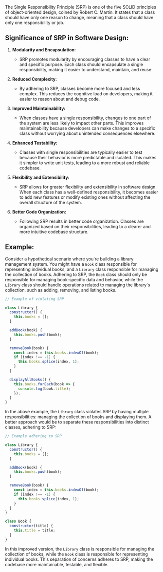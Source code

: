 The Single Responsibility Principle (SRP) is one of the five SOLID principles of object-oriented design, coined by Robert C. Martin. It states that a class should have only one reason to change, meaning that a class should have only one responsibility or job.

## Significance of SRP in Software Design:

1. **Modularity and Encapsulation:**
   - SRP promotes modularity by encouraging classes to have a clear and specific purpose. Each class should encapsulate a single responsibility, making it easier to understand, maintain, and reuse.

2. **Reduced Complexity:**
   - By adhering to SRP, classes become more focused and less complex. This reduces the cognitive load on developers, making it easier to reason about and debug code.

3. **Improved Maintainability:**
   - When classes have a single responsibility, changes to one part of the system are less likely to impact other parts. This improves maintainability because developers can make changes to a specific class without worrying about unintended consequences elsewhere.

4. **Enhanced Testability:**
   - Classes with single responsibilities are typically easier to test because their behavior is more predictable and isolated. This makes it simpler to write unit tests, leading to a more robust and reliable codebase.

5. **Flexibility and Extensibility:**
   - SRP allows for greater flexibility and extensibility in software design. When each class has a well-defined responsibility, it becomes easier to add new features or modify existing ones without affecting the overall structure of the system.

6. **Better Code Organization:**
   - Following SRP results in better code organization. Classes are organized based on their responsibilities, leading to a clearer and more intuitive codebase structure.

## Example:
Consider a hypothetical scenario where you're building a library management system. You might have a `Book` class responsible for representing individual books, and a `Library` class responsible for managing the collection of books. Adhering to SRP, the `Book` class should only be responsible for managing book-specific data and behavior, while the `Library` class should handle operations related to managing the library's collection, such as adding, removing, and listing books.

```javascript
// Example of violating SRP

class Library {
  constructor() {
    this.books = [];
  }

  addBook(book) {
    this.books.push(book);
  }

  removeBook(book) {
    const index = this.books.indexOf(book);
    if (index !== -1) {
      this.books.splice(index, 1);
    }
  }

  displayAllBooks() {
    this.books.forEach(book => {
      console.log(book.title);
    });
  }
}
```

In the above example, the `Library` class violates SRP by having multiple responsibilities: managing the collection of books and displaying them. A better approach would be to separate these responsibilities into distinct classes, adhering to SRP:

```javascript
// Example adhering to SRP

class Library {
  constructor() {
    this.books = [];
  }

  addBook(book) {
    this.books.push(book);
  }

  removeBook(book) {
    const index = this.books.indexOf(book);
    if (index !== -1) {
      this.books.splice(index, 1);
    }
  }
}

class Book {
  constructor(title) {
    this.title = title;
  }
}
```

In this improved version, the `Library` class is responsible for managing the collection of books, while the `Book` class is responsible for representing individual books. This separation of concerns adheres to SRP, making the codebase more maintainable, testable, and flexible.
